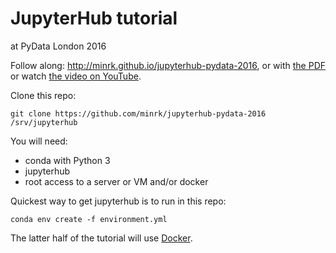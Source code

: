 # JupyterHub tutorial

at PyData London 2016

Follow along: http://minrk.github.io/jupyterhub-pydata-2016, or with [the PDF](./JupyterHub.pdf)
or watch [the video on YouTube](https://www.youtube.com/watch?v=LkgSCjyv75s).

Clone this repo:

    git clone https://github.com/minrk/jupyterhub-pydata-2016 /srv/jupyterhub

You will need:

- conda with Python 3
- jupyterhub
- root access to a server or VM and/or docker

Quickest way to get jupyterhub is to run in this repo:

    conda env create -f environment.yml

The latter half of the tutorial will use [Docker](https://docs.docker.com).
